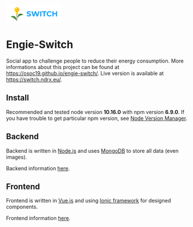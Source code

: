 
![](switch-logo.png)
# Engie-Switch
Social app to challenge people to reduce their energy consumption. More informations about this project can be found at https://osoc19.github.io/engie-switch/. Live version is available at https://switch.ndrx.eu/.

## Install
Recommended and tested node version **10.16.0** with npm version **6.9.0**. If you have trouble to get particular npm version, see [Node Version Manager](https://github.com/nvm-sh/nvm).

## Backend
Backend is written in [Node.js](https://nodejs.org/en/) and uses [MongoDB](https://www.mongodb.com/) to store all data (even images).

Backend information [here](https://github.com/oSoc19/engie-switch/blob/master/switch_backend/README.md).

## Frontend
Frontend is written in [Vue.js](https://vuejs.org/) and using [Ionic framework](https://ionicframework.com/) for designed components.

Frontend information [here](https://github.com/oSoc19/engie-switch/blob/master/switch_frontend/README.md).
